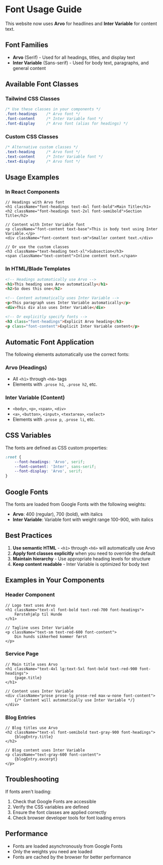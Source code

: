 # Font Usage Guide

This website now uses **Arvo** for headlines and **Inter Variable** for content text.

## Font Families

- **Arvo** (Serif) - Used for all headings, titles, and display text
- **Inter Variable** (Sans-serif) - Used for body text, paragraphs, and general content

## Available Font Classes

### Tailwind CSS Classes
```css
/* Use these classes in your components */
.font-headings    /* Arvo font */
.font-content     /* Inter Variable font */
.font-display     /* Arvo font (alias for headings) */
```

### Custom CSS Classes
```css
/* Alternative custom classes */
.text-heading     /* Arvo font */
.text-content     /* Inter Variable font */
.text-display     /* Arvo font */
```

## Usage Examples

### In React Components
```tsx
// Headings with Arvo font
<h1 className="font-headings text-4xl font-bold">Main Title</h1>
<h2 className="font-headings text-2xl font-semibold">Section Title</h2>

// Content with Inter Variable font
<p className="font-content text-base">This is body text using Inter Variable.</p>
<div className="font-content text-sm">Smaller content text.</div>

// Or use the custom classes
<h3 className="text-heading text-xl">Subsection</h3>
<span className="text-content">Inline content text.</span>
```

### In HTML/Blade Templates
```html
<!-- Headings automatically use Arvo -->
<h1>This heading uses Arvo automatically</h1>
<h2>So does this one</h2>

<!-- Content automatically uses Inter Variable -->
<p>This paragraph uses Inter Variable automatically</p>
<div>This div also uses Inter Variable</div>

<!-- Or explicitly specify fonts -->
<h3 class="font-headings">Explicit Arvo heading</h3>
<p class="font-content">Explicit Inter Variable content</p>
```

## Automatic Font Application

The following elements automatically use the correct fonts:

### Arvo (Headings)
- All `<h1>` through `<h6>` tags
- Elements with `.prose h1`, `.prose h2`, etc.

### Inter Variable (Content)
- `<body>`, `<p>`, `<span>`, `<div>`
- `<a>`, `<button>`, `<input>`, `<textarea>`, `<select>`
- Elements with `.prose p`, `.prose li`, etc.

## CSS Variables

The fonts are defined as CSS custom properties:

```css
:root {
    --font-headings: 'Arvo', serif;
    --font-content: 'Inter', sans-serif;
    --font-display: 'Arvo', serif;
}
```

## Google Fonts

The fonts are loaded from Google Fonts with the following weights:

- **Arvo**: 400 (regular), 700 (bold), with italics
- **Inter Variable**: Variable font with weight range 100-900, with italics

## Best Practices

1. **Use semantic HTML** - `<h1>` through `<h6>` will automatically use Arvo
2. **Apply font classes explicitly** when you need to override the default
3. **Maintain hierarchy** - Use appropriate heading levels for structure
4. **Keep content readable** - Inter Variable is optimized for body text

## Examples in Your Components

### Header Component
```tsx
// Logo text uses Arvo
<h1 className="text-xl font-bold text-red-700 font-headings">
    Førstehjælp til Hunde
</h1>

// Tagline uses Inter Variable
<p className="text-sm text-red-600 font-content">
    Din hunds sikkerhed kommer først
</p>
```

### Service Page
```tsx
// Main title uses Arvo
<h1 className="text-4xl lg:text-5xl font-bold text-red-900 font-headings">
    {page.title}
</h1>

// Content uses Inter Variable
<div className="prose prose-lg prose-red max-w-none font-content">
    {/* Content will automatically use Inter Variable */}
</div>
```

### Blog Entries
```tsx
// Blog titles use Arvo
<h2 className="text-xl font-semibold text-gray-900 font-headings">
    {blogEntry.title}
</h2>

// Blog content uses Inter Variable
<p className="text-gray-600 font-content">
    {blogEntry.excerpt}
</p>
```

## Troubleshooting

If fonts aren't loading:

1. Check that Google Fonts are accessible
2. Verify the CSS variables are defined
3. Ensure the font classes are applied correctly
4. Check browser developer tools for font loading errors

## Performance

- Fonts are loaded asynchronously from Google Fonts
- Only the weights you need are loaded
- Fonts are cached by the browser for better performance
